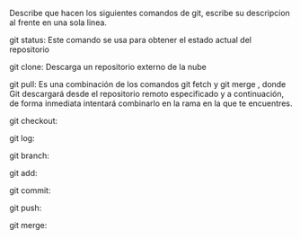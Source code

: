 Describe que hacen los siguientes comandos de git, escribe su descripcion al frente en una sola linea.

git status: Este comando se usa para obtener el estado actual del repositorio

git clone: Descarga un repositorio externo de la nube

git pull: Es una combinación de los comandos git fetch y git merge , donde Git descargará desde el repositorio remoto especificado y a continuación, de forma inmediata intentará combinarlo en la rama en la que te encuentres.

git checkout:

git log:

git branch:

git add:

git commit:

git push:

git merge:
